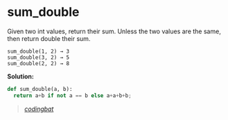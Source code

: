 # sum_double

Given two int values, return their sum. Unless the two values are the same, then return double their sum.

```
sum_double(1, 2) → 3
sum_double(3, 2) → 5
sum_double(2, 2) → 8
```

**Solution:**

```python
def sum_double(a, b):
  return a+b if not a == b else a+a+b+b;
```

> _[codingbat](https://codingbat.com/prob/p141905)_